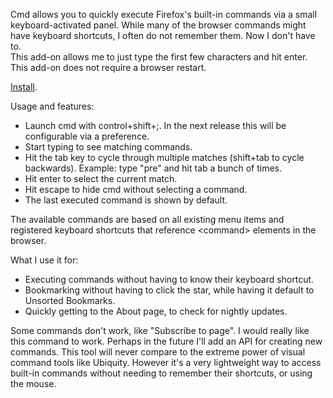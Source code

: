 Cmd allows you to quickly execute Firefox's built-in commands via a  small keyboard-activated panel.
While many of the browser commands might have  keyboard shortcuts, I often do not remember them. Now I don't have to.  
This add-on allows me to just type the first few characters and hit  enter. 
This add-on does not require a browser restart.

<a title="Install cmd" href="http://j.mp/ihff3A">Install</a>.

Usage and features:
<ul>
  <li>Launch cmd with control+shift+;. In the next release this will be configurable via a preference.</li>
  <li>Start typing to see matching commands.</li>
  <li>Hit  the tab key to cycle through multiple matches (shift+tab to cycle  backwards). Example: type "pre" and hit tab a bunch of times.</li>
  <li>Hit enter to select the current match.</li>
  <li>Hit escape to hide cmd without selecting a command.</li>
  <li>The last executed command is shown by default.</li>
</ul>
The  available commands are based on all existing menu items and registered  keyboard shortcuts that reference &lt;command&gt; elements in the  browser.

What I use it for:
<ul>
  <li>Executing commands without having to know their keyboard shortcut.</li>
  <li>Bookmarking without having to click the star, while having it default to Unsorted Bookmarks.</li>
  <li>Quickly getting to the About page, to check for nightly updates.</li>
</ul>

Some commands don't work, like "Subscribe to page". I would really like this command to work.
Perhaps in the future I'll add an API for creating new commands.
This tool will never compare to the extreme power of visual command tools like Ubiquity.
However it's a very lightweight way to access built-in commands without needing to remember their shortcuts, or using the mouse.
